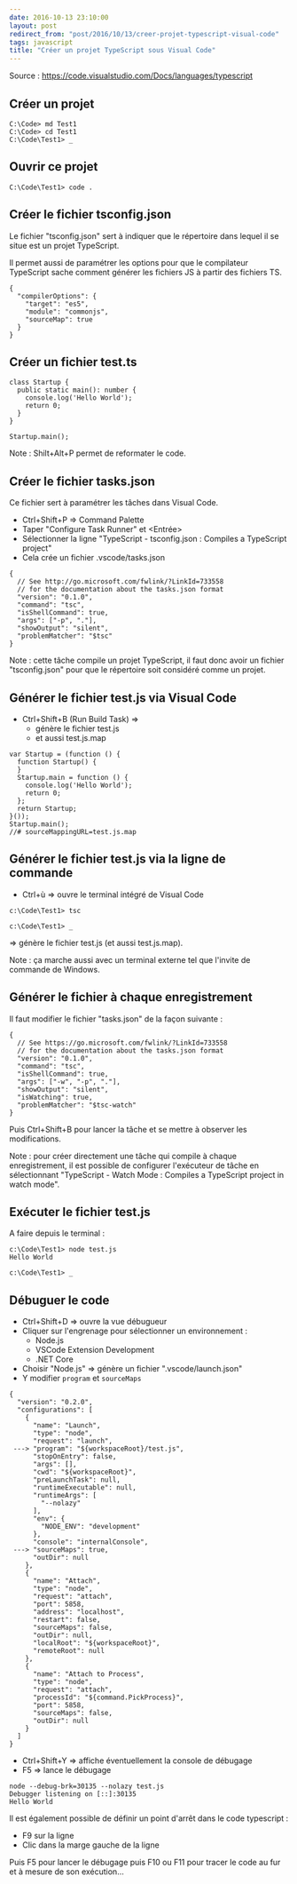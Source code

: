 ```yaml
---
date: 2016-10-13 23:10:00
layout: post
redirect_from: "post/2016/10/13/creer-projet-typescript-visual-code"
tags: javascript
title: "Créer un projet TypeScript sous Visual Code"
---
```


Source : <https://code.visualstudio.com/Docs/languages/typescript>

## Créer un projet

```
C:\Code> md Test1
C:\Code> cd Test1
C:\Code\Test1> _
```

## Ouvrir ce projet

```
C:\Code\Test1> code .
```

## Créer le fichier tsconfig.json

Le fichier "tsconfig.json" sert à indiquer que le répertoire dans lequel il se
situe est un projet TypeScript.

Il permet aussi de paramétrer les options pour que le compilateur TypeScript
sache comment générer les fichiers JS à partir des fichiers TS.

```
{
  "compilerOptions": {
    "target": "es5",
    "module": "commonjs",
    "sourceMap": true
  }
}
```

## Créer un fichier test.ts

```
class Startup {
  public static main(): number {
    console.log('Hello World');
    return 0;
  }
}

Startup.main();
```

Note : Shilt+Alt+P permet de reformater le code.

## Créer le fichier tasks.json

Ce fichier sert à paramétrer les tâches dans Visual Code.

* Ctrl+Shift+P => Command Palette
* Taper "Configure Task Runner" et &lt;Entrée&gt;
* Sélectionner la ligne "TypeScript - tsconfig.json : Compiles a TypeScript
  project"
* Cela crée un fichier .vscode/tasks.json

```
{
  // See http://go.microsoft.com/fwlink/?LinkId=733558
  // for the documentation about the tasks.json format
  "version": "0.1.0",
  "command": "tsc",
  "isShellCommand": true,
  "args": ["-p", "."],
  "showOutput": "silent",
  "problemMatcher": "$tsc"
}
```

Note : cette tâche compile un projet TypeScript, il faut donc avoir un fichier
"tsconfig.json" pour que le répertoire soit considéré comme un projet.

## Générer le fichier test.js via Visual Code

* Ctrl+Shift+B (Run Build Task) =>
  - génère le fichier test.js
  - et aussi test.js.map

```
var Startup = (function () {
  function Startup() {
  }
  Startup.main = function () {
    console.log('Hello World');
    return 0;
  };
  return Startup;
}());
Startup.main();
//# sourceMappingURL=test.js.map
```

## Générer le fichier test.js via la ligne de commande

* Ctrl+ù => ouvre le terminal intégré de Visual Code

```
c:\Code\Test1> tsc

c:\Code\Test1> _
```

=> génère le fichier test.js (et aussi test.js.map).

Note : ça marche aussi avec un terminal externe tel que l'invite de commande de
Windows.

## Générer le fichier à chaque enregistrement

Il faut modifier le fichier "tasks.json" de la façon suivante :

```
{
  // See https://go.microsoft.com/fwlink/?LinkId=733558
  // for the documentation about the tasks.json format
  "version": "0.1.0",
  "command": "tsc",
  "isShellCommand": true,
  "args": ["-w", "-p", "."],
  "showOutput": "silent",
  "isWatching": true,
  "problemMatcher": "$tsc-watch"
}
```

Puis Ctrl+Shift+B pour lancer la tâche et se mettre à observer les
modifications.

Note : pour créer directement une tâche qui compile à chaque enregistrement, il
est possible de configurer l'exécuteur de tâche en sélectionnant "TypeScript -
Watch Mode : Compiles a TypeScript project in watch mode".

## Exécuter le fichier test.js

A faire depuis le terminal :

```
c:\Code\Test1> node test.js
Hello World

c:\Code\Test1> _
```

## Débuguer le code

* Ctrl+Shift+D => ouvre la vue débugueur
* Cliquer sur l'engrenage pour sélectionner un environnement :
  - Node.js
  - VSCode Extension Development
  - .NET Core
* Choisir "Node.js" => génère un fichier ".vscode/launch.json"
* Y modifier `program` et `sourceMaps`

```
{
  "version": "0.2.0",
  "configurations": [
    {
      "name": "Launch",
      "type": "node",
      "request": "launch",
 ---> "program": "${workspaceRoot}/test.js",
      "stopOnEntry": false,
      "args": [],
      "cwd": "${workspaceRoot}",
      "preLaunchTask": null,
      "runtimeExecutable": null,
      "runtimeArgs": [
        "--nolazy"
      ],
      "env": {
        "NODE_ENV": "development"
      },
      "console": "internalConsole",
 ---> "sourceMaps": true,
      "outDir": null
    },
    {
      "name": "Attach",
      "type": "node",
      "request": "attach",
      "port": 5858,
      "address": "localhost",
      "restart": false,
      "sourceMaps": false,
      "outDir": null,
      "localRoot": "${workspaceRoot}",
      "remoteRoot": null
    },
    {
      "name": "Attach to Process",
      "type": "node",
      "request": "attach",
      "processId": "${command.PickProcess}",
      "port": 5858,
      "sourceMaps": false,
      "outDir": null
    }
  ]
}
```

* Ctrl+Shift+Y => affiche éventuellement la console de débugage
* F5 => lance le débugage

```
node --debug-brk=30135 --nolazy test.js
Debugger listening on [::]:30135
Hello World
```

Il est également possible de définir un point d'arrêt dans le code typescript :

* F9 sur la ligne
* Clic dans la marge gauche de la ligne

Puis F5 pour lancer le débugage puis F10 ou F11 pour tracer le code au fur et à
mesure de son exécution...
